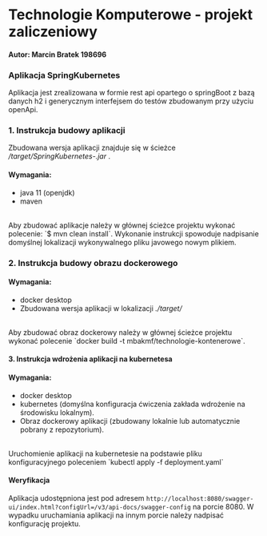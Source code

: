 # Technologie Komputerowe - projekt zaliczeniowy
#### Autor: Marcin Bratek 198696
### Aplikacja SpringKubernetes
Aplikacja jest zrealizowana w formie rest api opartego o springBoot z bazą danych h2 i generycznym interfejsem do testów zbudowanym przy użyciu openApi.

### 1. Instrukcja budowy aplikacji
Zbudowana wersja aplikacji znajduje się w ścieżce _/target/SpringKubernetes-<version-suffix>.jar_ .
#### Wymagania:
* java 11 (openjdk)
* maven
<br>
Aby zbudować aplikacje należy w głównej ścieżce projektu wykonać polecenie:
`$ mvn clean install`. Wykonanie instrukcji spowoduje nadpisanie domyślnej lokalizacji wykonywalnego pliku javowego nowym plikiem.

### 2. Instrukcja budowy obrazu dockerowego
#### Wymagania:
* docker desktop
* Zbudowana wersja aplikacji w lokalizacji _./target/_
<br>
Aby zbudować obraz dockerowy należy w głównej ścieżce projektu wykonać polecenie `docker build -t mbakmf/technologie-kontenerowe`. 

#### 3. Instrukcja wdrożenia aplikacji na kubernetesa
#### Wymagania:
* docker desktop
* kubernetes (domyślna konfiguracja ćwiczenia zakłada wdrożenie na środowisku lokalnym).
* Obraz dockerowy aplikacji (zbudowany lokalnie lub automatycznie pobrany z repozytorium).
<br>
Uruchomienie aplikacji na kubernetesie na podstawie pliku konfiguracyjnego poleceniem `kubectl apply -f deployment.yaml`

#### Weryfikacja
Aplikacja udostępniona jest pod adresem `http://localhost:8080/swagger-ui/index.html?configUrl=/v3/api-docs/swagger-config` na porcie 8080. W wypadku uruchamiania aplikacji na innym porcie należy nadpisać konfigurację projektu.



